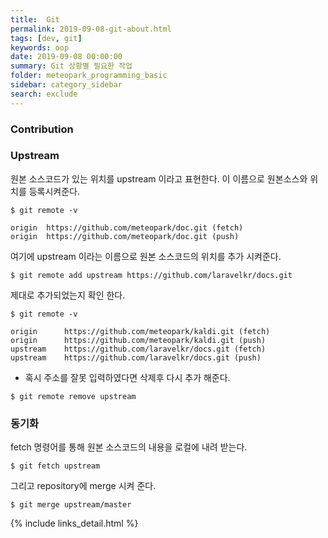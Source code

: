 ```yaml
---
title:  Git
permalink: 2019-09-08-git-about.html
tags: [dev, git]
keywords: oop
date: 2019-09-08 00:00:00
summary: Git 상황별 필요한 작업 
folder: meteopark_programming_basic
sidebar: category_sidebar
search: exclude
---
```

### Contribution

### Upstream
원본 소스코드가 있는 위치를 upstream 이라고 표현한다. 이 이름으로 원본소스와 위치를 등록시켜준다. 

```
$ git remote -v

origin	https://github.com/meteopark/doc.git (fetch)
origin	https://github.com/meteopark/doc.git (push)
```

여기에 upstream 이라는 이름으로 원본 소스코드의 위치를 추가 시켜준다. 
```
$ git remote add upstream https://github.com/laravelkr/docs.git
```

제대로 추가되었는지 확인 한다. 
```
$ git remote -v

origin      https://github.com/meteopark/kaldi.git (fetch)
origin      https://github.com/meteopark/kaldi.git (push)
upstream    https://github.com/laravelkr/docs.git (fetch)
upstream    https://github.com/laravelkr/docs.git (push)
```
* 혹시 주소를 잘못 입력하였다면 삭제후 다시 추가 해준다.
```
$ git remote remove upstream
```

### 동기화
fetch 명령어를 통해 원본 소스코드의 내용을 로컬에 내려 받는다.

```
$ git fetch upstream
```

그리고 repository에 merge 시켜 준다.

```
$ git merge upstream/master
```




{% include links_detail.html %}

